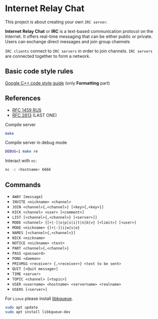 # Internet Relay Chat

This project is about creating your own `IRC server`.

**Internet Relay Chat** or **IRC** is a text-based communication protocol on the Internet.
It offers real-time messaging that can be either public or private. Users can exchange
direct messages and join group channels

`IRC clients` connect to `IRC servers` in order to join channels. `IRC servers` are connected
together to form a network.

## Basic code style rules

[Google C++ code style guide](https://google.github.io/styleguide/cppguide.html#Formatting) (only **Formatting** part)

## References

- [RFC 1459 RUS](https://www.lissyara.su/doc/rfc/rfc1459/)
- [RFC 2813](https://datatracker.ietf.org/doc/html/rfc2813) (LAST ONE)

Compile server

```bash
make
```

Compile server in debug mode

```bash
DEBUG=1 make re
```

Interact with `nc`:

```bash
nc -c <hostname> 6666
```

## Commands

- `AWAY [message]`
- `INVITE <nickname> <channel>`
- `JOIN <channel>{,<channel>} [<key>{,<key>}]`
- `KICK <channel> <user> [<comment>]`
- `LIST [<channel>{,<channel>} [<server>]]`
- `MODE <channel> {[+|-]|o|p|s|i|t|n|b|v} [<limit>] [<user>]`
- `MODE <nickname> {[+|-]|i|w|s|o}`
- `NAMES [<channel>{,<channel>}]`
- `NICK <nickname>`
- `NOTICE <nickname> <text>`
- `PART <channel>{,<channel>}`
- `PASS <password>`
- `PONG <daemon>`
- `PRIVMSG <receiver> {,<receiver>} <text to be sent>`
- `QUIT [<Quit message>]`
- `TIME <server>`
- `TOPIC <channel> [<topic>]`
- `USER <username> <hostname> <servername> <realname>`
- `USERS [<server>]`

For `Linux` please install [libkqueue](https://github.com/mheily/libkqueue).

```bash
sudo apt update
sudo apt install libkqueue-dev
```

